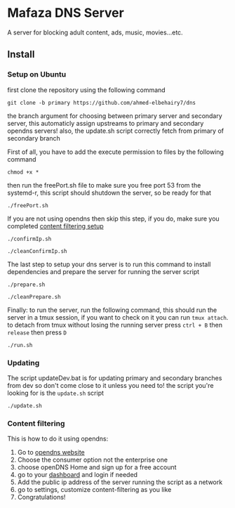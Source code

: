 # Mafaza DNS Server

A server for blocking adult content, ads, music, movies...etc.

## Install

### Setup on Ubuntu

first clone the repository using the following command

```shell
git clone -b primary https://github.com/ahmed-elbehairy7/dns
```

the branch argument for choosing between primary server and secondary server, this automaticly assign upstreams to primary and secondary opendns servers! also, the update.sh script correctly fetch from primary of secondary branch

First of all, you have to add the execute permission to files by the following command

```shell
chmod +x *
```

then run the freePort.sh file to make sure you free port 53 from the systemd-r, this script should shutdown the server, so be ready for that

```shell
./freePort.sh
```

If you are not using opendns then skip this step, if you do, make sure you completed [content filtering setup](#content-filtering)

```shell
./confirmIp.sh

./cleanConfirmIp.sh
```

The last step to setup your dns server is to run this command to install dependencies and prepare the server for running the server script

```shell
./prepare.sh

./cleanPrepare.sh
```

Finally: to run the server, run the following command, this should run the server in a tmux session, if you want to check on it you can run `tmux attach`. to detach from tmux without losing the running server press `ctrl + B` then `release` then press `D`

```shell
./run.sh
```

### Updating

The script updateDev.bat is for updating primary and secondary branches from dev so don't come close to it unless you need to! the script you're looking for is the `update.sh` script

```shell
./update.sh
```

### Content filtering

This is how to do it using opendns:

1. Go to [opendns website](https://opendns.com)
1. Choose the consumer option not the enterprise one
1. choose openDNS Home and sign up for a free account
1. go to your [dashboard](https://opendns.com/dashboard) and login if needed
1. Add the public ip address of the server running the script as a network
1. go to settings, customize content-filtering as you like
1. Congratulations!

